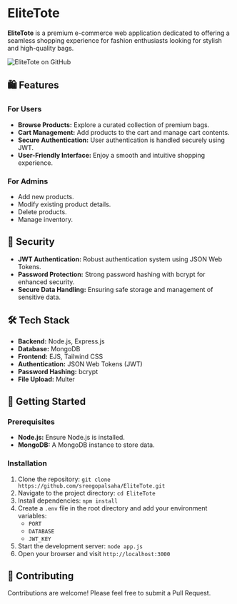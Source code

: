 # **EliteTote**

**EliteTote** is a premium e-commerce web application dedicated to offering a seamless shopping experience for fashion enthusiasts looking for stylish and high-quality bags.

![EliteTote on GitHub](https://github.com/user-attachments/assets/d12daaea-5c5a-4a35-a4f4-c5e2fae2345d)

## 🛍️ **Features**

### **For Users**
- **Browse Products:** Explore a curated collection of premium bags.
- **Cart Management:** Add products to the cart and manage cart contents.
- **Secure Authentication:** User authentication is handled securely using JWT.
- **User-Friendly Interface:** Enjoy a smooth and intuitive shopping experience.

### **For Admins**
- Add new products.
- Modify existing product details.
- Delete products.
- Manage inventory.

## 🔐 **Security**
- **JWT Authentication:** Robust authentication system using JSON Web Tokens.
- **Password Protection:** Strong password hashing with bcrypt for enhanced security.
- **Secure Data Handling:** Ensuring safe storage and management of sensitive data.

## 🛠️ **Tech Stack**
- **Backend:** Node.js, Express.js
- **Database:** MongoDB
- **Frontend:** EJS, Tailwind CSS
- **Authentication:** JSON Web Tokens (JWT)
- **Password Hashing:** bcrypt
- **File Upload:** Multer

## 🚀 **Getting Started**

### **Prerequisites**
- **Node.js:** Ensure Node.js is installed.
- **MongoDB:** A MongoDB instance to store data.

### Installation

1. Clone the repository: `git clone https://github.com/sreegopalsaha/EliteTote.git`
2. Navigate to the project directory: `cd EliteTote`
3. Install dependencies: `npm install`
4. Create a `.env` file in the root directory and add your environment variables:
   * `PORT`
   * `DATABASE`
   * `JWT_KEY`
5. Start the development server: `node app.js`
6. Open your browser and visit `http://localhost:3000`

## 📝 Contributing

Contributions are welcome! Please feel free to submit a Pull Request.
